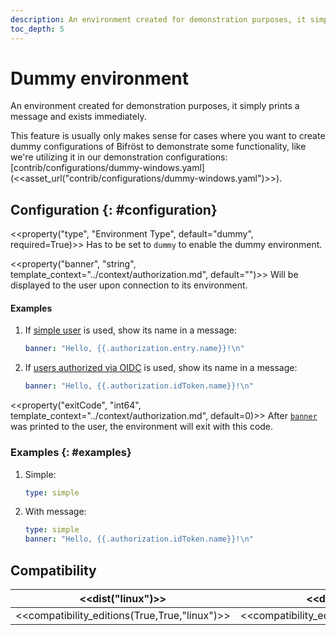 ```yaml
---
description: An environment created for demonstration purposes, it simply prints a message and exists immediately.
toc_depth: 5
---
```


# Dummy environment

An environment created for demonstration purposes, it simply prints a message and exists immediately.

This feature is usually only makes sense for cases where you want to create dummy configurations of Bifröst to demonstrate some functionality, like we're utilizing it in our demonstration configurations: [contrib/configurations/dummy-windows.yaml](<<asset_url("contrib/configurations/dummy-windows.yaml")>>).


## Configuration {: #configuration}

<<property("type", "Environment Type", default="dummy", required=True)>>
Has to be set to `dummy` to enable the dummy environment.

<<property("banner", "string", template_context="../context/authorization.md", default="")>>
Will be displayed to the user upon connection to its environment.

<h4 id="property-banner-examples">Examples</h4>

1. If [simple user](../authorization/simple.md) is used, show its name in a message:
   ```yaml
   banner: "Hello, {{.authorization.entry.name}}!\n"
   ```
2. If [users authorized via OIDC](../authorization/oidc.md) is used, show its name in a message:
   ```yaml
   banner: "Hello, {{.authorization.idToken.name}}!\n"
   ```

<<property("exitCode", "int64", template_context="../context/authorization.md", default=0)>>
After [`banner`](#property-banner) was printed to the user, the environment will exit with this code.

### Examples {: #examples}

1. Simple:
   ```yaml
   type: simple
   ```
2. With message:
   ```yaml
   type: simple
   banner: "Hello, {{.authorization.idToken.name}}!\n"
   ```

## Compatibility

| <<dist("linux")>> | <<dist("windows")>> |
| - | - |
| <<compatibility_editions(True,True,"linux")>> | <<compatibility_editions(True,None,"windows")>> |
